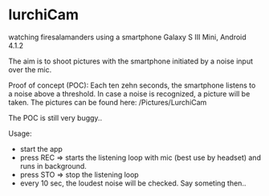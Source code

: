 # lurchiCam
watching firesalamanders using a smartphone Galaxy S III Mini, Android 4.1.2

The aim is to shoot pictures with the smartphone initiated by a noise input over the mic.

Proof of concept (POC):
Each ten zehn seconds, the smartphone listens to a noise above a threshold. In case a noise is recognized, a picture will be taken. The pictures can be found here: /Pictures/LurchiCam

The POC is still very buggy..


Usage:
* start the app
* press REC => starts the listening loop with mic (best use by headset) and runs in background.
* press STO => stop the listening loop
* every 10 sec, the loudest noise will be checked. Say someting then..





